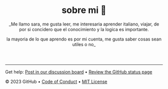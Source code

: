 <header>
  
# sobre mi 🌻 

_Me llamo sara, me gusta leer, me interesaria aprender italiano, viajar, de por si concidero que el conocimiento y la logica es importante.

la mayoria de lo que aprendo es por mi cuenta, me gusta saber cosas sean utiles o no_

</header>

<footer>

<!--
  <<< Author notes: Footer >>>
  Add a link to get support, GitHub status page, code of conduct, license link.
-->

---

Get help: [Post in our discussion board](https://github.com/orgs/skills/discussions/categories/introduction-to-github) &bull; [Review the GitHub status page](https://www.githubstatus.com/)

&copy; 2023 GitHub &bull; [Code of Conduct](https://www.contributor-covenant.org/version/2/1/code_of_conduct/code_of_conduct.md) &bull; [MIT License](https://gh.io/mit)

</footer>
